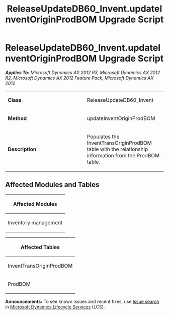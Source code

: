 ﻿---
title: ReleaseUpdateDB60_Invent.updateInventOriginProdBOM Upgrade Script
TOCTitle: ReleaseUpdateDB60_Invent.updateInventOriginProdBOM Upgrade Script
ms:assetid: 5e9b8373-7378-9f3f-2add-f3e53406555f
ms:mtpsurl: https://msdn.microsoft.com/en-us/library/JJ719011(v=AX.60)
ms:contentKeyID: 49708551
ms.date: 05/18/2015
mtps_version: v=AX.60
---

# ReleaseUpdateDB60\_Invent.updateInventOriginProdBOM Upgrade Script 


_**Applies To:** Microsoft Dynamics AX 2012 R3, Microsoft Dynamics AX 2012 R2, Microsoft Dynamics AX 2012 Feature Pack, Microsoft Dynamics AX 2012_

<table>
<colgroup>
<col style="width: 50%" />
<col style="width: 50%" />
</colgroup>
<tbody>
<tr class="odd">
<td><p><strong>Class</strong></p></td>
<td><p>ReleaseUpdateDB60_Invent</p></td>
</tr>
<tr class="even">
<td><p><strong>Method</strong></p></td>
<td><p>updateInventOriginProdBOM</p></td>
</tr>
<tr class="odd">
<td><p><strong>Description</strong></p></td>
<td><p>Populates the InventTransOriginProdBOM table with the relationship information from the ProdBOM table.</p></td>
</tr>
</tbody>
</table>


## Affected Modules and Tables

<table>
<colgroup>
<col style="width: 100%" />
</colgroup>
<thead>
<tr class="header">
<th><p>Affected Modules</p></th>
</tr>
</thead>
<tbody>
<tr class="odd">
<td><p>Inventory management</p></td>
</tr>
</tbody>
</table>


<table>
<colgroup>
<col style="width: 100%" />
</colgroup>
<thead>
<tr class="header">
<th><p>Affected Tables</p></th>
</tr>
</thead>
<tbody>
<tr class="odd">
<td><p>InventTransOriginProdBOM</p></td>
</tr>
<tr class="even">
<td><p>ProdBOM</p></td>
</tr>
</tbody>
</table>

  
**Announcements:** To see known issues and recent fixes, use [Issue search](http://go.microsoft.com/fwlink/?linkid=389258) in [Microsoft Dynamics Lifecycle Services](http://go.microsoft.com/fwlink/?linkid=306505) (LCS).

